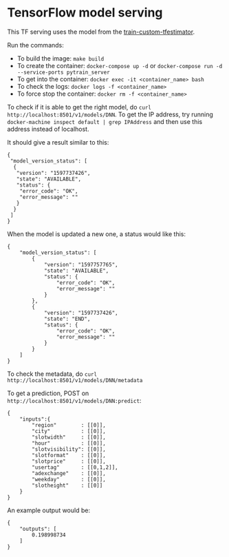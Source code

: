 # TensorFlow model serving

This TF serving uses the model from the [train-custom-tfestimator](https://github.com/rdolor/train-custom-tfestimator).

Run the commands:

-   To build the image: `make build`
-   To create the container: `docker-compose up -d` or `docker-compose run -d --service-ports pytrain_server`
-   To get into the container: `docker exec -it <container_name> bash`
-   To check the logs: `docker logs -f <container_name>`
-   To force stop the container: `docker rm -f <container_name>`

To check if it is able to get the right model, do `curl http://localhost:8501/v1/models/DNN`.
    To get the IP address, try running `docker-machine inspect default | grep IPAddress` and then use this address instead of localhost.

It should give a result similar to this:
```
{
 "model_version_status": [
  {
   "version": "1597737426",
   "state": "AVAILABLE",
   "status": {
    "error_code": "OK",
    "error_message": ""
   }
  }
 ]
}
```

When the model is updated a new one, a status would like this:
```
{
    "model_version_status": [
        {
            "version": "1597757765",
            "state": "AVAILABLE",
            "status": {
                "error_code": "OK",
                "error_message": ""
            }
        },
        {
            "version": "1597737426",
            "state": "END",
            "status": {
                "error_code": "OK",
                "error_message": ""
            }
        }
    ]
}
```


To check the metadata, do `curl http://localhost:8501/v1/models/DNN/metadata`

To get a prediction, POST on `http://localhost:8501/v1/models/DNN:predict`:
```
{
	"inputs":{
        "region"        : [[0]],
        "city"          : [[0]],
        "slotwidth"     : [[0]],
        "hour"          : [[0]],
        "slotvisibility": [[0]],
        "slotformat"    : [[0]],
        "slotprice"     : [[0]],
        "usertag"       : [[0,1,2]],
        "adexchange"    : [[0]],
        "weekday"       : [[0]],
        "slotheight"    : [[0]]
    }
}
```

An example output would be:
```
{
    "outputs": [
        0.198998734
    ]
}
```